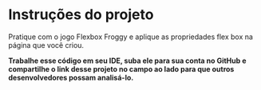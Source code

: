 # Instruções do projeto
Pratique com o jogo Flexbox Froggy e aplique as propriedades flex box na página que você criou.

**Trabalhe esse código em seu IDE, suba ele para sua conta no GitHub e compartilhe o link desse projeto no campo ao lado para que outros desenvolvedores possam analisá-lo.**
